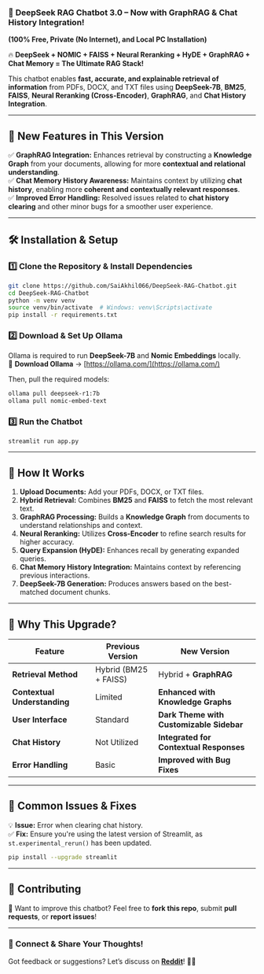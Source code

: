 ### 🚀 **DeepSeek RAG Chatbot 3.0 – Now with GraphRAG & Chat History Integration!**  
**(100% Free, Private (No Internet), and Local PC Installation)**  

🔥 **DeepSeek + NOMIC + FAISS + Neural Reranking + HyDE + GraphRAG + Chat Memory = The Ultimate RAG Stack!**  

This chatbot enables **fast, accurate, and explainable retrieval of information** from PDFs, DOCX, and TXT files using **DeepSeek-7B**, **BM25**, **FAISS**, **Neural Reranking (Cross-Encoder)**, **GraphRAG**, and **Chat History Integration**.  

---

## **🔹 New Features in This Version**
✅ **GraphRAG Integration:** Enhances retrieval by constructing a **Knowledge Graph** from your documents, allowing for more **contextual and relational understanding**.  
✅ **Chat Memory History Awareness:** Maintains context by utilizing **chat history**, enabling more **coherent and contextually relevant responses**.  
✅ **Improved Error Handling:** Resolved issues related to **chat history clearing** and other minor bugs for a smoother user experience.  

---

## **🛠️ Installation & Setup**
### **1️⃣ Clone the Repository & Install Dependencies**
```bash
git clone https://github.com/SaiAkhil066/DeepSeek-RAG-Chatbot.git
cd DeepSeek-RAG-Chatbot
python -m venv venv
source venv/bin/activate  # Windows: venv\Scripts\activate
pip install -r requirements.txt
```

### **2️⃣ Download & Set Up Ollama**
Ollama is required to run **DeepSeek-7B** and **Nomic Embeddings** locally.  
🔗 **Download Ollama** → [https://ollama.com/](https://ollama.com/)  

Then, pull the required models:
```bash
ollama pull deepseek-r1:7b
ollama pull nomic-embed-text
```

### **3️⃣ Run the Chatbot**
```bash
streamlit run app.py
```
---

## **📌 How It Works**
1. **Upload Documents:** Add your PDFs, DOCX, or TXT files.  
2. **Hybrid Retrieval:** Combines **BM25** and **FAISS** to fetch the most relevant text.  
3. **GraphRAG Processing:** Builds a **Knowledge Graph** from documents to understand relationships and context.  
4. **Neural Reranking:** Utilizes **Cross-Encoder** to refine search results for higher accuracy.  
5. **Query Expansion (HyDE):** Enhances recall by generating expanded queries.  
6. **Chat Memory History Integration:** Maintains context by referencing previous interactions.  
7. **DeepSeek-7B Generation:** Produces answers based on the best-matched document chunks.  

---

## **🔹 Why This Upgrade?**
| Feature | Previous Version | New Version |
|---------|------------------|-------------|
| **Retrieval Method** | Hybrid (BM25 + FAISS) | Hybrid + **GraphRAG** |
| **Contextual Understanding** | Limited | **Enhanced with Knowledge Graphs** |
| **User Interface** | Standard | **Dark Theme with Customizable Sidebar** |
| **Chat History** | Not Utilized | **Integrated for Contextual Responses** |
| **Error Handling** | Basic | **Improved with Bug Fixes** |

---

## **📌 Common Issues & Fixes**
💡 **Issue:** Error when clearing chat history.  
✅ **Fix:** Ensure you're using the latest version of Streamlit, as `st.experimental_rerun()` has been updated.  
```bash
pip install --upgrade streamlit
```

---

## **📌 Contributing**
🚀 Want to improve this chatbot? Feel free to **fork this repo**, submit **pull requests**, or **report issues**!  

---

### **🔗 Connect & Share Your Thoughts!**
Got feedback or suggestions? Let’s discuss on **[Reddit]([https://www.reddit.com/](https://www.reddit.com/user/akhilpanja/))**! 🚀💡 
